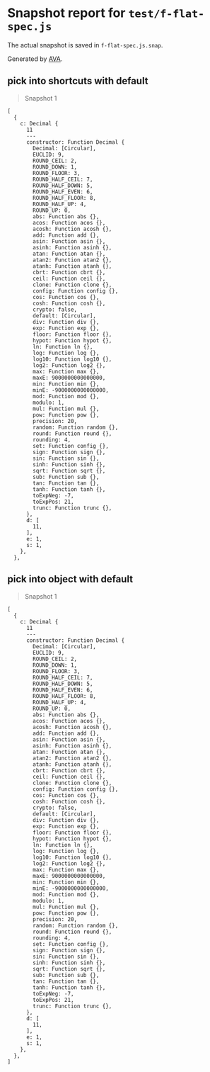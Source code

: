# Snapshot report for `test/f-flat-spec.js`

The actual snapshot is saved in `f-flat-spec.js.snap`.

Generated by [AVA](https://ava.li).

## pick into  shortcuts with default

> Snapshot 1

    [
      {
        c: Decimal {
          11
          ---
          constructor: Function Decimal {
            Decimal: [Circular],
            EUCLID: 9,
            ROUND_CEIL: 2,
            ROUND_DOWN: 1,
            ROUND_FLOOR: 3,
            ROUND_HALF_CEIL: 7,
            ROUND_HALF_DOWN: 5,
            ROUND_HALF_EVEN: 6,
            ROUND_HALF_FLOOR: 8,
            ROUND_HALF_UP: 4,
            ROUND_UP: 0,
            abs: Function abs {},
            acos: Function acos {},
            acosh: Function acosh {},
            add: Function add {},
            asin: Function asin {},
            asinh: Function asinh {},
            atan: Function atan {},
            atan2: Function atan2 {},
            atanh: Function atanh {},
            cbrt: Function cbrt {},
            ceil: Function ceil {},
            clone: Function clone {},
            config: Function config {},
            cos: Function cos {},
            cosh: Function cosh {},
            crypto: false,
            default: [Circular],
            div: Function div {},
            exp: Function exp {},
            floor: Function floor {},
            hypot: Function hypot {},
            ln: Function ln {},
            log: Function log {},
            log10: Function log10 {},
            log2: Function log2 {},
            max: Function max {},
            maxE: 9000000000000000,
            min: Function min {},
            minE: -9000000000000000,
            mod: Function mod {},
            modulo: 1,
            mul: Function mul {},
            pow: Function pow {},
            precision: 20,
            random: Function random {},
            round: Function round {},
            rounding: 4,
            set: Function config {},
            sign: Function sign {},
            sin: Function sin {},
            sinh: Function sinh {},
            sqrt: Function sqrt {},
            sub: Function sub {},
            tan: Function tan {},
            tanh: Function tanh {},
            toExpNeg: -7,
            toExpPos: 21,
            trunc: Function trunc {},
          },
          d: [
            11,
          ],
          e: 1,
          s: 1,
        },
      },
    

## pick into object with default

> Snapshot 1

    [
      {
        c: Decimal {
          11
          ---
          constructor: Function Decimal {
            Decimal: [Circular],
            EUCLID: 9,
            ROUND_CEIL: 2,
            ROUND_DOWN: 1,
            ROUND_FLOOR: 3,
            ROUND_HALF_CEIL: 7,
            ROUND_HALF_DOWN: 5,
            ROUND_HALF_EVEN: 6,
            ROUND_HALF_FLOOR: 8,
            ROUND_HALF_UP: 4,
            ROUND_UP: 0,
            abs: Function abs {},
            acos: Function acos {},
            acosh: Function acosh {},
            add: Function add {},
            asin: Function asin {},
            asinh: Function asinh {},
            atan: Function atan {},
            atan2: Function atan2 {},
            atanh: Function atanh {},
            cbrt: Function cbrt {},
            ceil: Function ceil {},
            clone: Function clone {},
            config: Function config {},
            cos: Function cos {},
            cosh: Function cosh {},
            crypto: false,
            default: [Circular],
            div: Function div {},
            exp: Function exp {},
            floor: Function floor {},
            hypot: Function hypot {},
            ln: Function ln {},
            log: Function log {},
            log10: Function log10 {},
            log2: Function log2 {},
            max: Function max {},
            maxE: 9000000000000000,
            min: Function min {},
            minE: -9000000000000000,
            mod: Function mod {},
            modulo: 1,
            mul: Function mul {},
            pow: Function pow {},
            precision: 20,
            random: Function random {},
            round: Function round {},
            rounding: 4,
            set: Function config {},
            sign: Function sign {},
            sin: Function sin {},
            sinh: Function sinh {},
            sqrt: Function sqrt {},
            sub: Function sub {},
            tan: Function tan {},
            tanh: Function tanh {},
            toExpNeg: -7,
            toExpPos: 21,
            trunc: Function trunc {},
          },
          d: [
            11,
          ],
          e: 1,
          s: 1,
        },
      },
    ]
